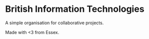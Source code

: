 # British Information Technologies

A simple organisation for collaborative projects.

Made with <3 from Essex.
